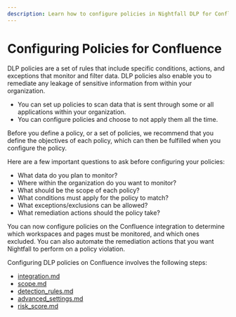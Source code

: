 ```yaml
---
description: Learn how to configure policies in Nightfall DLP for Confluence.
---
```


# Configuring Policies for Confluence

DLP policies are a set of rules that include specific conditions, actions, and exceptions that monitor and filter data. DLP policies also enable you to remediate any leakage of sensitive information from within your organization.

* You can set up policies to scan data that is sent through some or all applications within your organization.&#x20;
* You can configure policies and choose to not apply them all the time.

Before you define a policy, or a set of policies, we recommend that you define the objectives of each policy, which can then be fulfilled when you configure the policy.

Here are a few important questions to ask before configuring your policies:

* What data do you plan to monitor?
* Where within the organization do you want to monitor?
* What should be the scope of each policy?
* What conditions must apply for the policy to match?
* What exceptions/exclusions can be allowed?
* What remediation actions should the policy take?

You can now configure policies on the Confluence integration to determine which workspaces and pages must be monitored, and which ones excluded. You can also automate the remediation actions that you want Nightfall to perform on a policy violation.

Configuring DLP policies on Confluence involves the following steps:

* [integration.md](integration.md "mention")
* [scope.md](scope.md "mention")
* [detection\_rules.md](detection_rules.md "mention")
* [advanced\_settings.md](advanced_settings.md "mention")
* [risk\_score.md](risk_score.md "mention")

